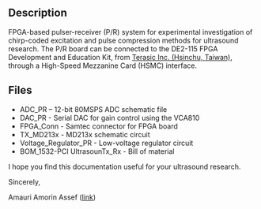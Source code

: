 ## Description

FPGA-based pulser-receiver (P/R) system for experimental investigation of chirp-coded excitation and pulse compression methods for ultrasound research. The P/R board can be connected to the DE2-115 FPGA Development and Education Kit, from [Terasic Inc. (Hsinchu, Taiwan)](https://www.terasic.com.tw/en/), through a High-Speed Mezzanine Card (HSMC) interface.

## Files 
 
* ADC_PR – 12-bit 80MSPS ADC schematic file
* DAC_PR - Serial DAC for gain control using the VCA810
* FPGA_Conn - Samtec connector for FPGA board
* TX_MD213x - MD213x schematic circuit
* Voltage_Regulator_PR - Low-voltage regulator circuit
* BOM_1532-PCI UltrasounTx_Rx - Bill of material

I hope you find this documentation useful for your ultrasound research. 

Sincerely,

Amauri Amorin Assef ([link](http://paginapessoal.utfpr.edu.br/amauriassef))
